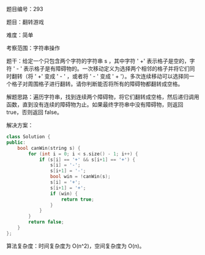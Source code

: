题目编号：293

题目：翻转游戏

难度：简单

考察范围：字符串操作

题干：给定一个只包含两个字符的字符串 s ，其中字符 ' +' 表示格子是空的，字符 ' - ' 表示格子是有障碍物的。一次移动定义为选择两个相邻的格子并将它们同时翻转（将 ' +' 变成 ' - ' ，或者将 ' - ' 变成 ' + '）。多次连续移动可以选择同一个格子对周围格子进行翻转。请你判断能否将所有的障碍物都翻转成空格。

解题思路：遍历字符串，找到连续两个障碍物，将它们翻转成空格，然后递归调用函数，直到没有连续的障碍物为止。如果最终字符串中没有障碍物，则返回 true，否则返回 false。

解决方案：

```cpp
class Solution {
public:
    bool canWin(string s) {
        for (int i = 0; i < s.size() - 1; i++) {
            if (s[i] == '+' && s[i+1] == '+') {
                s[i] = '-';
                s[i+1] = '-';
                bool win = !canWin(s);
                s[i] = '+';
                s[i+1] = '+';
                if (win) {
                    return true;
                }
            }
        }
        return false;
    }
};
```

算法复杂度：时间复杂度为 O(n^2)，空间复杂度为 O(n)。